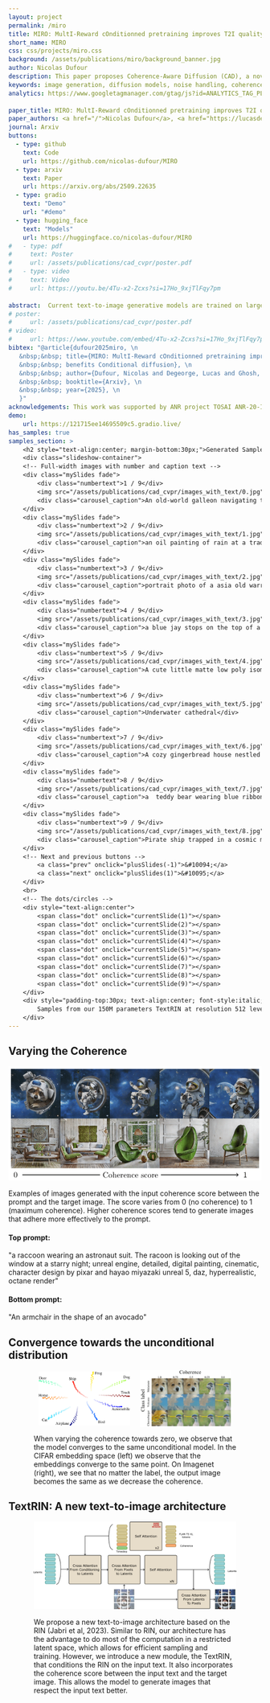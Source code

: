 ```yaml
---
layout: project
permalink: /miro
title: MIRO: MultI-Reward cOnditionned pretraining improves T2I quality and efficiency
short_name: MIRO
css: css/projects/miro.css
background: /assets/publications/miro/background_banner.jpg
author: Nicolas Dufour
description: This paper proposes Coherence-Aware Diffusion (CAD), a novel method that integrates noise handling into generative diffusion models. By conditioning the model on both the input data and its associated coherence score, CAD learns to ignore noisy or unreliable annotations. This approach allows for more robust training and generation of realistic samples that respect conditional information.
keywords: image generation, diffusion models, noise handling, coherence, conditional information, generative models, reward models, multi rewards, alignement, MIRO
analytics: https://www.googletagmanager.com/gtag/js?id=ANALYTICS_TAG_PLACEHOLDER

paper_title: MIRO: MultI-Reward cOnditionned pretraining improves T2I quality and efficiency
paper_authors: <a href="/">Nicolas Dufour</a>, <a href="https://lucasdegeorge.github.io/">Lucas Degeorge</a>, <a href="https://arijit-hub.github.io/">Arijit Ghosh </a>, <a href="http://vicky.kalogeiton.info/">Vicky Kalogeiton</a>, <a href="https://davidpicard.github.io/">David Picard</a>
journal: Arxiv
buttons:
  - type: github
    text: Code
    url: https://github.com/nicolas-dufour/MIRO
  - type: arxiv
    text: Paper
    url: https://arxiv.org/abs/2509.22635
  - type: gradio
    text: "Demo"
    url: "#demo"
  - type: hugging_face
    text: "Models"
    url: https://huggingface.co/nicolas-dufour/MIRO
#   - type: pdf
#     text: Poster
#     url: /assets/publications/cad_cvpr/poster.pdf
#   - type: video
#     text: Video
#     url: https://youtu.be/4Tu-x2-Zcxs?si=17Ho_9xjTlFqy7pm

abstract:  Current text-to-image generative models are trained on large uncurated datasets to enable diverse generation capabilities. However, this does not align well with user preferences. Recently, reward models have been specifically designed to perform post-hoc selection of generated images and align them to a reward, typically user preference. This discarding of informative data together with the optimizing for a single reward tend to harm diversity, semantic fidelity and efficiency. Instead of this post-processing, we propose to condition the model on multiple reward models during training to let the model learn user preferences directly. We show that this not only dramatically improves the visual quality of the generated images but it also significantly speeds up the training. Our proposed method, called MIRO, achieves state-of-the-art performances on the GenEval compositional benchmark and user-preference scores (PickAScore, ImageReward, HPsV2).
# poster: 
#     url: /assets/publications/cad_cvpr/poster.pdf
# video: 
#     url: https://www.youtube.com/embed/4Tu-x2-Zcxs?si=17Ho_9xjTlFqy7pm
bibtex: "@article{dufour2025miro, \n
   &nbsp;&nbsp; title={MIRO: MultI-Reward cOnditionned pretraining improves T2I quality and efficiency}, \n
   &nbsp;&nbsp; benefits Conditional diffusion}, \n
   &nbsp;&nbsp; author={Dufour, Nicolas and Degeorge, Lucas and Ghosh, Arijit and Kalogeiton, Vicky and Picard, David}, \n
   &nbsp;&nbsp; booktitle={Arxiv}, \n
   &nbsp;&nbsp; year={2025}, \n
   }"
acknowledgements: This work was supported by ANR project TOSAI ANR-20-IADJ-0009, and was granted access to the HPC resources of IDRIS under the allocation 2023-AD011014246 made by GENCI. We would like to thank Vincent Lepetit, Romain Loiseau, Robin Courant, Mathis Petrovich, Teodor Poncu and the anonymous reviewers for their insightful comments and suggestion.
demo:
    url: https://121715ee14695509c5.gradio.live/
has_samples: true
samples_section: >
    <h2 style="text-align:center; margin-bottom:30px;">Generated Samples</h2>
    <div class="slideshow-container">
    <!-- Full-width images with number and caption text -->
    <div class="mySlides fade">
        <div class="numbertext">1 / 9</div>
        <img src="/assets/publications/cad_cvpr/images_with_text/0.jpg" style="width:100%">
        <div class="carousel_caption">An old-world galleon navigating through turbulent ocean waves under stormy sky lit by flashes of lightning</div>
    </div>
    <div class="mySlides fade">
        <div class="numbertext">2 / 9</div>
        <img src="/assets/publications/cad_cvpr/images_with_text/1.jpg" style="width:100%">
        <div class="carousel_caption">an oil painting of rain at a traditional Chinese town</div>
    </div>
    <div class="mySlides fade">
        <div class="numbertext">3 / 9</div>
        <img src="/assets/publications/cad_cvpr/images_with_text/2.jpg" style="width:100%">
        <div class="carousel_caption">portrait photo of a asia old warrior chief tribal panther make up blue on red side profile looking away serious eyes 50mm portrait photography hard rim lighting photography</div>
    </div>
    <div class="mySlides fade">
        <div class="numbertext">4 / 9</div>
        <img src="/assets/publications/cad_cvpr/images_with_text/3.jpg" style="width:100%">
        <div class="carousel_caption">a blue jay stops on the top of a helmet of Japanese samurai background with sakura tree</div>
    </div>
    <div class="mySlides fade">
        <div class="numbertext">5 / 9</div>
        <img src="/assets/publications/cad_cvpr/images_with_text/4.jpg" style="width:100%">
        <div class="carousel_caption">A cute little matte low poly isometric cherry blossom forest island waterfalls lighting soft shadows trending on Artstation 3d render monument valley fez video game.</div>
    </div>
    <div class="mySlides fade">
        <div class="numbertext">6 / 9</div>
        <img src="/assets/publications/cad_cvpr/images_with_text/5.jpg" style="width:100%">
        <div class="carousel_caption">Underwater cathedral</div>
    </div>
    <div class="mySlides fade">
        <div class="numbertext">7 / 9</div>
        <img src="/assets/publications/cad_cvpr/images_with_text/6.jpg" style="width:100%">
        <div class="carousel_caption">A cozy gingerbread house nestled in a dusting of powdered sugar snow adorned with vibrant candy canes and shimmering gumdrops</div>
    </div>
    <div class="mySlides fade">
        <div class="numbertext">8 / 9</div>
        <img src="/assets/publications/cad_cvpr/images_with_text/7.jpg" style="width:100%">
        <div class="carousel_caption">a  teddy bear wearing blue ribbon taking selfie in a small boat in the center of a lake</div>
    </div>
    <div class="mySlides fade">
        <div class="numbertext">9 / 9</div>
        <img src="/assets/publications/cad_cvpr/images_with_text/8.jpg" style="width:100%">
        <div class="carousel_caption">Pirate ship trapped in a cosmic maelstrom nebula rendered in cosmic beach whirlpool engine volumetric lighting spectacular ambient lights light pollution cinematic atmosphere art nouveau style illustration art artwork by SenseiJaye intricate detail.</div>
    </div>
    <!-- Next and previous buttons -->
        <a class="prev" onclick="plusSlides(-1)">&#10094;</a>
        <a class="next" onclick="plusSlides(1)">&#10095;</a>
    </div>
    <br>
    <!-- The dots/circles -->
    <div style="text-align:center">
        <span class="dot" onclick="currentSlide(1)"></span>
        <span class="dot" onclick="currentSlide(2)"></span>
        <span class="dot" onclick="currentSlide(3)"></span>
        <span class="dot" onclick="currentSlide(4)"></span>
        <span class="dot" onclick="currentSlide(5)"></span>
        <span class="dot" onclick="currentSlide(6)"></span>
        <span class="dot" onclick="currentSlide(7)"></span>
        <span class="dot" onclick="currentSlide(8)"></span>
        <span class="dot" onclick="currentSlide(9)"></span>
    </div>
    <div style="padding-top:30px; text-align:center; font-style:italic;">
        Samples from our 150M parameters TextRIN at resolution 512 leveraging Coherence-Aware Diffusion training.
    </div>
---
```

<script>
    let slideIndex = 3;
    showSlides(slideIndex);
    // Next/previous controls
    function plusSlides(n) {
        showSlides(slideIndex += n);
    }
    // Thumbnail image controls
    function currentSlide(n) {
        showSlides(slideIndex = n);
    }
    function showSlides(n) {
        let i;
        let slides = document.getElementsByClassName("mySlides");
        let dots = document.getElementsByClassName("dot");
        if (n > slides.length) { slideIndex = 1 }
        if (n < 1) { slideIndex = slides.length }
        for (i = 0; i < slides.length; i++) {
            slides[i].style.display = "none";
        }
        for (i = 0; i < dots.length; i++) {
            dots[i].className = dots[i].className.replace(" active", "");
        }
        slides[slideIndex - 1].style.display = "block";
        dots[slideIndex - 1].className += " active";
    }
</script>

<div class="section">
    <h2>Varying the Coherence</h2>
    <div class="varying-coherence-container">
        <div class="varying-coherence-main">
            <div class="image-container">
                <img src="/assets/publications/cad_cvpr/varying_coherence.png">
            </div>
            <p class="varying-coherence-legend">Examples of images generated with the input coherence score between the prompt and the target image. The score varies from 0 (no coherence) to 1 (maximum coherence). Higher coherence scores tend to generate images that adhere more effectively to the prompt.</p>
        </div>
        <div class="prompts-container">
            <div class="prompt-box">
                <h4>Top prompt:</h4>
                <p>"a raccoon wearing an astronaut suit. The racoon is looking out of the window at a starry night; unreal engine, detailed, digital painting, cinematic, character design by pixar and hayao miyazaki unreal 5, daz, hyperrealistic, octane render"</p>
            </div>
            <div class="prompt-box">
                <h4>Bottom prompt:</h4>
                <p>"An armchair in the shape of an avocado"</p>
            </div>
        </div>
    </div>
</div>

<div class="section">
    <h2>Convergence towards the unconditional distribution</h2>
    <div style="width:80%; margin:auto">
        <div style="display: flex; justify-content: space-around; flex-direction: row; width:100%; margin:auto">
        <img src="/assets/publications/cad_cvpr/tsne_mixer.png", style="width:45%; margin:auto">
        <img src="/assets/publications/cad_cvpr/confidence_images.png", style="width:45%; margin:auto">
        </div>
        <p>When varying the coherence towards zero, we observe that the model converges to the same unconditional model. In the CIFAR embedding space (left) we observe that the embeddings converge to the same point. On Imagenet (right), we see that no matter the label, the output image becomes the same as we decrease the coherence.</p>
    </div>
</div>

<div class="section">
    <h2>TextRIN: A new text-to-image architecture</h2>
    <div style="width:80%; margin:auto">
        <img src="/assets/publications/cad_cvpr/text_rin.png">
        <p> We propose a new text-to-image architecture based on the RIN (Jabri et al, 2023). Similar to RIN, our architecture has the advantage to do most of the computation in a restricted latent space, which allows for efficient sampling and training. However, we introduce a new module, the TextRIN, that conditions the RIN on the input text. It also incorporates the coherence score between the input text and the target image. This allows the model to generate images that respect the input text better. <br>
        </p>
    </div>
</div>